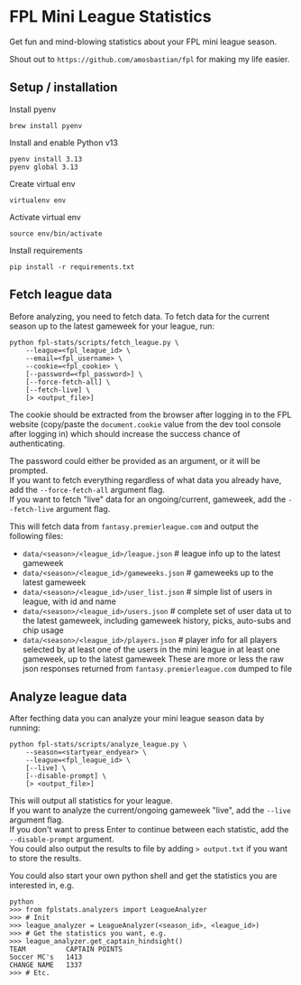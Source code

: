 # FPL Mini League Statistics

Get fun and mind-blowing statistics about your FPL mini league season.

Shout out to `https://github.com/amosbastian/fpl` for making my life easier.

## Setup / installation

Install pyenv
```
brew install pyenv
```

Install and enable Python v13
```
pyenv install 3.13
pyenv global 3.13
```

Create virtual env

```
virtualenv env
```

Activate virtual env

```
source env/bin/activate
```

Install requirements

```
pip install -r requirements.txt
```

## Fetch league data

Before analyzing, you need to fetch data. To fetch data for the current season up to the latest gameweek for your league, run:

```
python fpl-stats/scripts/fetch_league.py \
    --league=<fpl_league_id> \
    --email=<fpl_username> \
    --cookie=<fpl_cookie> \
    [--password=<fpl_password>] \
    [--force-fetch-all] \
    [--fetch-live] \
    [> <output_file>]
```

The cookie should be extracted from the browser after logging in to the FPL website (copy/paste the `document.cookie` value from the dev tool console after logging in) which should increase the success chance of authenticating.

The password could either be provided as an argument, or it will be prompted.  
If you want to fetch everything regardless of what data you already have, add the `--force-fetch-all` argument flag.  
If you want to fetch "live" data for an ongoing/current, gameweek, add the `--fetch-live` argument flag.

This will fetch data from `fantasy.premierleague.com` and output the following files:

- `data/<season>/<league_id>/league.json` # league info up to the latest gameweek
- `data/<season>/<league_id>/gameweeks.json` # gameweeks up to the latest gameweek
- `data/<season>/<league_id>/user_list.json` # simple list of users in league, with id and name
- `data/<season>/<league_id>/users.json` # complete set of user data ut to the latest gameweek, including gameweek history, picks, auto-subs and chip usage
- `data/<season>/<league_id>/players.json` # player info for all players selected by at least one of the users in the mini league in at least one gameweek, up to the latest gameweek
  These are more or less the raw json responses returned from `fantasy.premierleague.com` dumped to file

## Analyze league data

After fecthing data you can analyze your mini league season data by running:

```
python fpl-stats/scripts/analyze_league.py \
    --season=<startyear_endyear> \
    --league=<fpl_league_id> \
    [--live] \
    [--disable-prompt] \
    [> <output_file>]
```

This will output all statistics for your league.  
If you want to analyze the current/ongoing gameweek "live", add the `--live` argument flag.  
If you don't want to press Enter to continue between each statistic, add the `--disable-prompt` argument.  
You could also output the results to file by adding `> output.txt` if you want to store the results.

You could also start your own python shell and get the statistics you are interested in, e.g.

```
python
>>> from fplstats.analyzers import LeagueAnalyzer
>>> # Init
>>> league_analyzer = LeagueAnalyzer(<season_id>, <league_id>)
>>> # Get the statistics you want, e.g.
>>> league_analyzer.get_captain_hindsight()
TEAM          CAPTAIN POINTS
Soccer MC's   1413
CHANGE NAME   1337
>>> # Etc.
```
